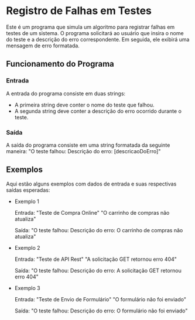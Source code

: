 # Registro de Falhas em Testes
Este é um programa que simula um algoritmo para registrar falhas em testes de um sistema. O programa solicitará ao usuário que insira o nome do teste e a descrição do erro correspondente. Em seguida, ele exibirá uma mensagem de erro formatada.

## Funcionamento do Programa
### Entrada
A entrada do programa consiste em duas strings:
- A primeira string deve conter o nome do teste que falhou.
- A segunda string deve conter a descrição do erro ocorrido durante o teste.
### Saída
A saída do programa consiste em uma string formatada da seguinte maneira:
"O teste falhou: Descrição do erro: [descricaoDoErro]"

## Exemplos
Aqui estão alguns exemplos com dados de entrada e suas respectivas saídas esperadas:

- Exemplo 1

    Entrada: "Teste de Compra Online" "O carrinho de compras não atualiza"

    Saída: "O teste falhou: Descrição do erro: O carrinho de compras não atualiza"

- Exemplo 2

    Entrada: "Teste de API Rest" "A solicitação GET retornou erro 404"

    Saída: "O teste falhou: Descrição do erro: A solicitação GET retornou erro 404"

- Exemplo 3

    Entrada: "Teste de Envio de Formulário" "O formulário não foi enviado"

    Saída: "O teste falhou: Descrição do erro: O formulário não foi enviado"
